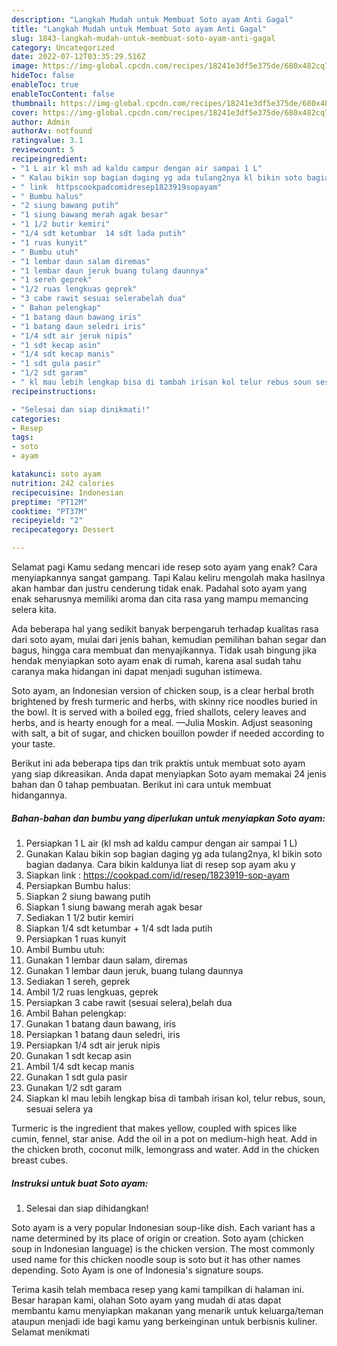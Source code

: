 ```yaml
---
description: "Langkah Mudah untuk Membuat Soto ayam Anti Gagal"
title: "Langkah Mudah untuk Membuat Soto ayam Anti Gagal"
slug: 1843-langkah-mudah-untuk-membuat-soto-ayam-anti-gagal
category: Uncategorized
date: 2022-07-12T03:35:29.516Z
image: https://img-global.cpcdn.com/recipes/18241e3df5e375de/680x482cq70/soto-ayam-foto-resep-utama.jpg
hideToc: false
enableToc: true
enableTocContent: false
thumbnail: https://img-global.cpcdn.com/recipes/18241e3df5e375de/680x482cq70/soto-ayam-foto-resep-utama.jpg
cover: https://img-global.cpcdn.com/recipes/18241e3df5e375de/680x482cq70/soto-ayam-foto-resep-utama.jpg
author: Admin
authorAv: notfound
ratingvalue: 3.1
reviewcount: 5
recipeingredient:
- "1 L air kl msh ad kaldu campur dengan air sampai 1 L"
- " Kalau bikin sop bagian daging yg ada tulang2nya kl bikin soto bagian dadanya Cara bikin kaldunya liat di resep sop ayam aku y"
- " link  httpscookpadcomidresep1823919sopayam"
- " Bumbu halus"
- "2 siung bawang putih"
- "1 siung bawang merah agak besar"
- "1 1/2 butir kemiri"
- "1/4 sdt ketumbar  14 sdt lada putih"
- "1 ruas kunyit"
- " Bumbu utuh"
- "1 lembar daun salam diremas"
- "1 lembar daun jeruk buang tulang daunnya"
- "1 sereh geprek"
- "1/2 ruas lengkuas geprek"
- "3 cabe rawit sesuai selerabelah dua"
- " Bahan pelengkap"
- "1 batang daun bawang iris"
- "1 batang daun seledri iris"
- "1/4 sdt air jeruk nipis"
- "1 sdt kecap asin"
- "1/4 sdt kecap manis"
- "1 sdt gula pasir"
- "1/2 sdt garam"
- " kl mau lebih lengkap bisa di tambah irisan kol telur rebus soun sesuai selera ya"
recipeinstructions:

- "Selesai dan siap dinikmati!"
categories:
- Resep
tags:
- soto
- ayam

katakunci: soto ayam 
nutrition: 242 calories
recipecuisine: Indonesian
preptime: "PT12M"
cooktime: "PT37M"
recipeyield: "2"
recipecategory: Dessert

---
```



Selamat pagi Kamu sedang mencari ide resep soto ayam yang enak? Cara menyiapkannya sangat gampang. Tapi Kalau keliru mengolah maka hasilnya akan hambar dan justru cenderung tidak enak. Padahal soto ayam yang enak seharusnya memiliki aroma dan cita rasa yang mampu memancing selera kita.


Ada beberapa hal yang sedikit banyak berpengaruh terhadap kualitas rasa dari soto ayam, mulai dari jenis bahan, kemudian pemilihan bahan segar dan bagus, hingga cara membuat dan menyajikannya. Tidak usah bingung jika hendak menyiapkan soto ayam enak di rumah, karena asal sudah tahu caranya maka hidangan ini dapat menjadi suguhan istimewa.

Soto ayam, an Indonesian version of chicken soup, is a clear herbal broth brightened by fresh turmeric and herbs, with skinny rice noodles buried in the bowl. It is served with a boiled egg, fried shallots, celery leaves and herbs, and is hearty enough for a meal. —Julia Moskin. Adjust seasoning with salt, a bit of sugar, and chicken bouillon powder if needed according to your taste.


Berikut ini ada beberapa tips dan trik praktis untuk membuat soto ayam yang siap dikreasikan. Anda dapat menyiapkan Soto ayam memakai 24 jenis bahan dan 0 tahap pembuatan. Berikut ini cara untuk membuat hidangannya.

<!--inarticleads1-->

##### Bahan-bahan dan bumbu yang diperlukan untuk menyiapkan Soto ayam:

1. Persiapkan 1 L air (kl msh ad kaldu campur dengan air sampai 1 L)
1. Gunakan  Kalau bikin sop bagian daging yg ada tulang2nya, kl bikin soto bagian dadanya. Cara bikin kaldunya liat di resep sop ayam aku y
1. Siapkan  link : https://cookpad.com/id/resep/1823919-sop-ayam
1. Persiapkan  Bumbu halus:
1. Siapkan 2 siung bawang putih
1. Siapkan 1 siung bawang merah agak besar
1. Sediakan 1 1/2 butir kemiri
1. Siapkan 1/4 sdt ketumbar + 1/4 sdt lada putih
1. Persiapkan 1 ruas kunyit
1. Ambil  Bumbu utuh:
1. Gunakan 1 lembar daun salam, diremas
1. Gunakan 1 lembar daun jeruk, buang tulang daunnya
1. Sediakan 1 sereh, geprek
1. Ambil 1/2 ruas lengkuas, geprek
1. Persiapkan 3 cabe rawit (sesuai selera),belah dua
1. Ambil  Bahan pelengkap:
1. Gunakan 1 batang daun bawang, iris
1. Persiapkan 1 batang daun seledri, iris
1. Persiapkan 1/4 sdt air jeruk nipis
1. Gunakan 1 sdt kecap asin
1. Ambil 1/4 sdt kecap manis
1. Gunakan 1 sdt gula pasir
1. Gunakan 1/2 sdt garam
1. Siapkan  kl mau lebih lengkap bisa di tambah irisan kol, telur rebus, soun, sesuai selera ya


Turmeric is the ingredient that makes yellow, coupled with spices like cumin, fennel, star anise. Add the oil in a pot on medium-high heat. Add in the chicken broth, coconut milk, lemongrass and water. Add in the chicken breast cubes. 

<!--inarticleads2-->

##### Instruksi untuk buat Soto ayam:


1. Selesai dan siap dihidangkan!

Soto ayam is a very popular Indonesian soup-like dish. Each variant has a name determined by its place of origin or creation. Soto ayam (chicken soup in Indonesian language) is the chicken version. The most commonly used name for this chicken noodle soup is soto but it has other names depending. Soto Ayam is one of Indonesia&#39;s signature soups. 

Terima kasih telah membaca resep yang kami tampilkan di halaman ini. Besar harapan kami, olahan Soto ayam yang mudah di atas dapat membantu kamu menyiapkan makanan yang menarik untuk keluarga/teman ataupun menjadi ide bagi kamu yang berkeinginan untuk berbisnis kuliner. Selamat menikmati
